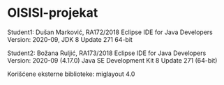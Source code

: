 # OISISI-projekat

Student1: Dušan Marković, RA172/2018 Eclipse IDE for Java Developers Version: 2020-09, JDK 8 Update 271 64-bit

Student2: Božana Ruljić, RA173/2018 Eclipse IDE for Java Developers Version: 2020-09 (4.17.0) Java SE Development Kit 8 Update 271 (64-bit)

Korišćene eksterne biblioteke:
	miglayout 4.0
